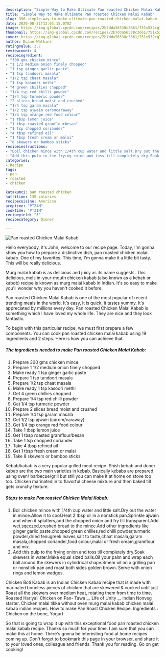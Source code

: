 ```yaml
---
description: "Simple Way to Make Ultimate Pan roasted Chicken Malai Kabab"
title: "Simple Way to Make Ultimate Pan roasted Chicken Malai Kabab"
slug: 396-simple-way-to-make-ultimate-pan-roasted-chicken-malai-kabab
date: 2020-08-21T12:05:15.078Z
image: https://img-global.cpcdn.com/recipes/2b7dda56538c3661/751x532cq70/pan-roasted-chicken-malai-kabab-recipe-main-photo.jpg
thumbnail: https://img-global.cpcdn.com/recipes/2b7dda56538c3661/751x532cq70/pan-roasted-chicken-malai-kabab-recipe-main-photo.jpg
cover: https://img-global.cpcdn.com/recipes/2b7dda56538c3661/751x532cq70/pan-roasted-chicken-malai-kabab-recipe-main-photo.jpg
author: Duane Watkins
ratingvalue: 3.7
reviewcount: 4
recipeingredient:
- "300 gms chicken mince"
- "1 1/2 medium onion finely chopped"
- "1 tsp ginger garlic paste"
- "1 tsp tandoori masala"
- "1/2 tsp chaat masala"
- "1 tsp kasoori methi"
- "4 green chillies chopped"
- "1/4 tsp red chilli powder"
- "1/4 tsp turmeric powder"
- "2 slices bread moist and crushed"
- "1/4 tsp garam masala"
- "1/2 tsp ajwain caromcaraway"
- "1/4 tsp orange red food colour"
- "1 tbsp lemon juice"
- "1 tbsp roasted gramflourbesan"
- "1 tsp chopped coriander"
- "4 tbsp refined oil"
- "1 tbsp fresh cream or malai"
- "8 skewers or bamboo sticks"
recipeinstructions:
- "Boil chicken mince with 1/4th cup water and little salt.Dry out the water in mince.Allow it to cool.Heat 2 tbsp oil in a nonstick pan.Sprinkle ajwain and when it splutters,add the chopped onion and fry till transparent.Add wet,sqeezed,crushed bread to the mince.Add other ingredients like ginger garlic paste,chopped green chillies,red chilli powder,turmeric powder,dried fenugreek leaves,salt to taste,chaat masala,garam masala,chopped coriander,food colour,malai or fresh cream,gramflour and mix."
- "Add this pulp to the frying onion and toss till completely dry.Soak skewers in water.Make equal sized balls.Oil your palm and wrap each ball around the skewers in cylindrical shape.Smear oil on a grilling pan or nonstick pan and roast both sides golden brown. Serve with onion rings and lemon wedges."
categories:
- Recipe
tags:
- pan
- roasted
- chicken

katakunci: pan roasted chicken 
nutrition: 135 calories
recipecuisine: American
preptime: "PT24M"
cooktime: "PT31M"
recipeyield: "3"
recipecategory: Dinner

---
```



![Pan roasted Chicken Malai Kabab](https://img-global.cpcdn.com/recipes/2b7dda56538c3661/751x532cq70/pan-roasted-chicken-malai-kabab-recipe-main-photo.jpg)

Hello everybody, it's John, welcome to our recipe page. Today, I'm gonna show you how to prepare a distinctive dish, pan roasted chicken malai kabab. One of my favorites. This time, I'm gonna make it a little bit tasty. This will be really delicious.

Murg malai kabab is as delicious and juicy as its name suggests. This delicious, melt-in-your-mouth chicken kabab (also known as a kebab or kabob) recipe is known as murg malai kabab in Indian. It&#39;s so easy to make you&#39;ll wonder why you haven&#39;t cooked it before.

Pan roasted Chicken Malai Kabab is one of the most popular of recent trending meals in the world. It's easy, it is quick, it tastes yummy. It's appreciated by millions every day. Pan roasted Chicken Malai Kabab is something which I have loved my whole life. They are nice and they look fantastic.


To begin with this particular recipe, we must first prepare a few components. You can cook pan roasted chicken malai kabab using 19 ingredients and 2 steps. Here is how you can achieve that.

<!--inarticleads1-->

##### The ingredients needed to make Pan roasted Chicken Malai Kabab:

1. Prepare 300 gms chicken mince
1. Prepare 1 1/2 medium onion finely chopped
1. Make ready 1 tsp ginger garlic paste
1. Prepare 1 tsp tandoori masala
1. Prepare 1/2 tsp chaat masala
1. Make ready 1 tsp kasoori methi
1. Get 4 green chillies chopped
1. Prepare 1/4 tsp red chilli powder
1. Get 1/4 tsp turmeric powder
1. Prepare 2 slices bread moist and crushed
1. Prepare 1/4 tsp garam masala
1. Get 1/2 tsp ajwain (carom/caraway)
1. Get 1/4 tsp orange red food colour
1. Take 1 tbsp lemon juice
1. Get 1 tbsp roasted gramflour/besan
1. Take 1 tsp chopped coriander
1. Take 4 tbsp refined oil
1. Get 1 tbsp fresh cream or malai
1. Take 8 skewers or bamboo sticks


Kebab/kabab is a very popular grilled meat recipe. Shish kebab and doner kabab are the two main varieties in kebab. Basically kebabs are prepared using oven/ barbecue/grill but still you can make it at home on stove top too. Chicken marinated in to flavorful cheese mixture and then baked till gets crunchy texture. 

<!--inarticleads2-->

##### Steps to make Pan roasted Chicken Malai Kabab:

1. Boil chicken mince with 1/4th cup water and little salt.Dry out the water in mince.Allow it to cool.Heat 2 tbsp oil in a nonstick pan.Sprinkle ajwain and when it splutters,add the chopped onion and fry till transparent.Add wet,sqeezed,crushed bread to the mince.Add other ingredients like ginger garlic paste,chopped green chillies,red chilli powder,turmeric powder,dried fenugreek leaves,salt to taste,chaat masala,garam masala,chopped coriander,food colour,malai or fresh cream,gramflour and mix.
1. Add this pulp to the frying onion and toss till completely dry.Soak skewers in water.Make equal sized balls.Oil your palm and wrap each ball around the skewers in cylindrical shape.Smear oil on a grilling pan or nonstick pan and roast both sides golden brown. Serve with onion rings and lemon wedges.


Chicken Boti Kabab is an Indian Chicken Kabab recipe that is made with marinated boneless pieces of chicken that are skewered &amp; cooked until just Roast all the skewers over medium heat, rotating them from time to time. Roasted Hariyali Chicken on Pan- Tawa __ Life of Unity __ Indian Nonveg starter. Chicken malai tikka without oven murg malai kabab chicken malai kabab indian recipes. How to make Pan Roast Chicken Recipe. Ingredients : Chicken on the bone, Yogurt. 

So that is going to wrap it up with this exceptional food pan roasted chicken malai kabab recipe. Thanks so much for your time. I am sure that you can make this at home. There's gonna be interesting food at home recipes coming up. Don't forget to bookmark this page in your browser, and share it to your loved ones, colleague and friends. Thank you for reading. Go on get cooking!
